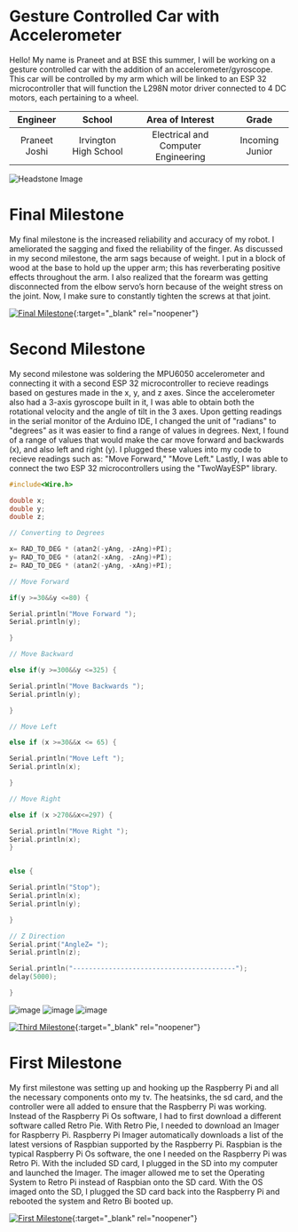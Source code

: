 ﻿# Gesture Controlled Car with Accelerometer 
Hello! My name is Praneet and at BSE this summer, I will be working on a gesture controlled car with the addition of an accelerometer/gyroscope. This car will be controlled by my arm which will be linked to an ESP 32 microcontroller that will function the L298N motor driver connected to 4 DC motors, each pertaining to a wheel.  

| **Engineer** | **School** | **Area of Interest** | **Grade** |
|:--:|:--:|:--:|:--:|
| Praneet Joshi | Irvington High School | Electrical and Computer Engineering | Incoming Junior

![Headstone Image](https://bluestampengineering.com/wp-content/uploads/2016/05/improve.jpg)
  
# Final Milestone
My final milestone is the increased reliability and accuracy of my robot. I ameliorated the sagging and fixed the reliability of the finger. As discussed in my second milestone, the arm sags because of weight. I put in a block of wood at the base to hold up the upper arm; this has reverberating positive effects throughout the arm. I also realized that the forearm was getting disconnected from the elbow servo’s horn because of the weight stress on the joint. Now, I make sure to constantly tighten the screws at that joint. 

[![Final Milestone](https://res.cloudinary.com/marcomontalbano/image/upload/v1612573869/video_to_markdown/images/youtube--F7M7imOVGug-c05b58ac6eb4c4700831b2b3070cd403.jpg )](https://www.youtube.com/watch?v=F7M7imOVGug&feature=emb_logo "Final Milestone"){:target="_blank" rel="noopener"}

# Second Milestone
My second milestone was soldering the MPU6050 accelerometer and connecting it with a second ESP 32 microcontroller to recieve readings based on gestures made in the x, y, and z axes. Since the accelerometer also had a 3-axis gyroscope built in it, I was able to obtain both the rotational velocity and the angle of tilt in the 3 axes. Upon getting readings in the serial monitor of the Arduino IDE, I changed the unit of "radians" to "degrees" as it was easier to find a range of values in degrees. Next, I found of a range of values that would make the car move forward and backwards (x), and also left and right (y). I plugged these values into my code to recieve readings such as: "Move Forward," "Move Left." Lastly, I was able to connect the two ESP 32 microcontrollers using the "TwoWayESP" library. 

```C++
#include<Wire.h>

double x;
double y;
double z;

// Converting to Degrees

x= RAD_TO_DEG * (atan2(-yAng, -zAng)+PI);
y= RAD_TO_DEG * (atan2(-xAng, -zAng)+PI);
z= RAD_TO_DEG * (atan2(-yAng, -xAng)+PI);

// Move Forward

if(y >=30&&y <=80) {

Serial.println("Move Forward ");
Serial.println(y);

}

// Move Backward

else if(y >=300&&y <=325) { 

Serial.println("Move Backwards ");
Serial.println(y);

}

// Move Left

else if (x >=30&&x <= 65) {

Serial.println("Move Left ");
Serial.println(x);

}

// Move Right

else if (x >270&&x<=297) {

Serial.println("Move Right ");
Serial.println(x); 
}


else {

Serial.println("Stop");
Serial.println(x);
Serial.println(y);

}

// Z Direction
Serial.print("AngleZ= ");
Serial.println(z);

Serial.println("-----------------------------------------");
delay(5000);

}

``` 

![image](https://user-images.githubusercontent.com/87200454/125982851-67813d3a-6058-4a32-bf54-c537393f99d8.png)
![image](https://user-images.githubusercontent.com/87200454/125985781-1230672c-6a50-4357-98f4-0e968eb8aed4.png)
![image](https://user-images.githubusercontent.com/87200454/125986090-47644f70-732d-4c70-8e0e-c1ea77352339.png) 


[![Third Milestone](https://res.cloudinary.com/marcomontalbano/image/upload/v1612574014/video_to_markdown/images/youtube--y3VAmNlER5Y-c05b58ac6eb4c4700831b2b3070cd403.jpg)](https://www.youtube.com/watch?v=y3VAmNlER5Y&feature=emb_logo "Second Milestone"){:target="_blank" rel="noopener"}
# First Milestone
  

My first milestone was setting up and hooking up the Raspberry Pi and all the necessary components onto my tv. The heatsinks, the sd card, and the controller were all added to ensure that the Raspberry Pi was working. Instead of the Raspberry Pi Os software, I had to first download a different software called Retro Pie. With Retro Pie, I needed to download an Imager for Raspberry Pi. Raspberry Pi Imager automatically downloads a list of the latest versions of Raspbian supported by the Raspberry Pi. Raspbian is the typical Raspberry Pi Os software, the one I needed on the Raspberry Pi was Retro Pi. With the included SD card, I plugged in the SD into my computer and launched the Imager. The imager allowed me to set the Operating System to Retro Pi instead of Raspbian onto the SD card. With the OS imaged onto the SD, I plugged the SD card back into the Raspberry Pi and rebooted the system and Retro Bi booted up.

[![First Milestone](https://res.cloudinary.com/marcomontalbano/image/upload/v1612574117/video_to_markdown/images/youtube--CaCazFBhYKs-c05b58ac6eb4c4700831b2b3070cd403.jpg)](https://www.youtube.com/watch?v=CaCazFBhYKs "First Milestone"){:target="_blank" rel="noopener"}

